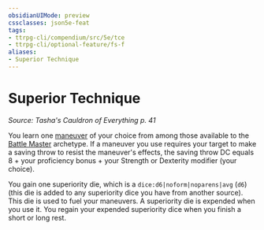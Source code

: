 ```yaml
---
obsidianUIMode: preview
cssclasses: json5e-feat
tags:
- ttrpg-cli/compendium/src/5e/tce
- ttrpg-cli/optional-feature/fs-f
aliases:
- Superior Technique
---
```

# Superior Technique
*Source: Tasha's Cauldron of Everything p. 41*  

You learn one [maneuver](/3-Mechanics/CLI/Compendium/lists/list-optfeaturetype-mv-b.md) of your choice from among those available to the [Battle Master](/3-Mechanics/CLI/Compendium/classes/fighter-battle-master.md) archetype. If a maneuver you use requires your target to make a saving throw to resist the maneuver's effects, the saving throw DC equals 8 + your proficiency bonus + your Strength or Dexterity modifier (your choice).

You gain one superiority die, which is a `dice:d6|noform|noparens|avg` (`d6`) (this die is added to any superiority dice you have from another source). This die is used to fuel your maneuvers. A superiority die is expended when you use it. You regain your expended superiority dice when you finish a short or long rest.